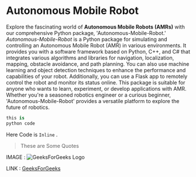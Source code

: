 # Autonomous Mobile Robot
Explore the fascinating world of **Autonomous Mobile Robots (AMRs)** with our comprehensive Python package, 'Autonomous-Mobile-Robot.' *Autonomous-Mobile-Robot* is a Python package for simulating and controlling an Autonomous Mobile Robot (AMR) in various environments. It provides you with a software framework based on Python, C++, and C# that integrates various algorithms and libraries for navigation, localization, mapping, obstacle avoidance, and path planning. You can also use machine learning and object detection techniques to enhance the performance and capabilities of your robot. Additionally, you can use a Flask app to remotely control the robot and monitor its status online. This package is suitable for anyone who wants to learn, experiment, or develop applications with AMR. Whether you're a seasoned robotics engineer or a curious beginner, 'Autonomous-Mobile-Robot' provides a versatile platform to explore the future of robotics.

```python
this is 
python code
```

Here Code is `Inline` .

> These are
> Some Quotes

IMAGE :
![GeeksForGeeks Logo](https://media.geeksforgeeks.org/wp-content/uploads/geeksforgeeks-6.png)

LINK :
[GeeksForGeeks](https://www.geeksforgeeks.org/)
